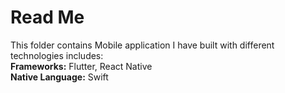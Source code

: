 # Read Me
This folder contains Mobile application I have built with different technologies includes: </br>
<strong>Frameworks:</strong> Flutter, React Native</br>
<strong>Native Language:</strong> Swift</br>

